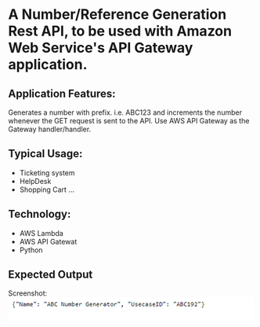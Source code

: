 # A Number/Reference Generation Rest API, to be used with Amazon Web Service's API Gateway application.

## Application Features:
Generates a number with prefix. i.e. ABC123 and increments the number whenever the GET request is sent to the API.
Use AWS API Gateway as the Gateway handler/handler.

## Typical Usage:
- Ticketing system
- HelpDesk
- Shopping Cart ...

## Technology:
* AWS Lambda
* AWS API Gatewat
* Python

## Expected Output
Screenshot:
![JSON output screenshot](https://github.com/tomiwaog/NumberGeneratorAPILambda/blob/master/screenshot.PNG?raw=true)
